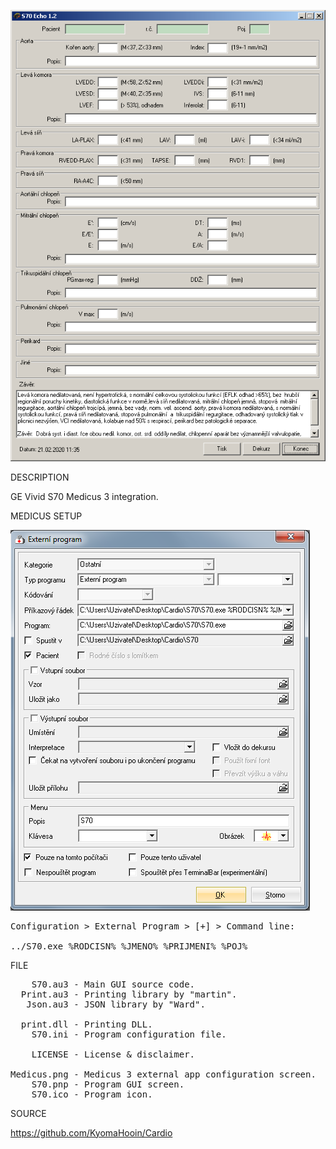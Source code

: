 
![S70](https://github.com/KyomaHooin/Cardio/raw/master/S70/S70.png "screenshot")

DESCRIPTION

GE Vivid S70 Medicus 3 integration.

MEDICUS SETUP

![Medicus](https://github.com/KyomaHooin/Cardio/raw/master/S70/Medicus.png "screenshot")
<pre>
Configuration > External Program > [+] > Command line:

../S70.exe %RODCISN% %JMENO% %PRIJMENI% %POJ%
</pre>

FILE
<pre>
    S70.au3 - Main GUI source code.
  Print.au3 - Printing library by "martin".
   Json.au3 - JSON library by "Ward".
 
  print.dll - Printing DLL.
    S70.ini - Program configuration file.
    
    LICENSE - License & disclaimer.

Medicus.png - Medicus 3 external app configuration screen.
    S70.pnp - Program GUI screen.
    S70.ico - Program icon.
</pre>
SOURCE

https://github.com/KyomaHooin/Cardio

